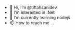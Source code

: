 - 👋 Hi, I’m @tiftahzanidev
- 👀 I’m interested in .Net
- 🌱 I’m currently learning nodejs
- 📫 How to reach me ...

<!---
tiftahzanidev/tiftahzanidev is a ✨ special ✨ repository because its `README.md` (this file) appears on your GitHub profile.
You can click the Preview link to take a look at your changes.
--->
